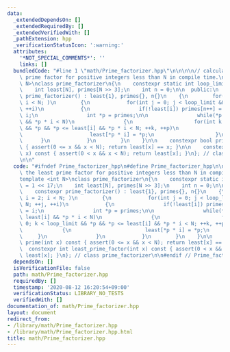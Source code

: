 ```yaml
---
data:
  _extendedDependsOn: []
  _extendedRequiredBy: []
  _extendedVerifiedWith: []
  _pathExtension: hpp
  _verificationStatusIcon: ':warning:'
  attributes:
    '*NOT_SPECIAL_COMMENTS*': ''
    links: []
  bundledCode: "#line 1 \"math/Prime_factorizer.hpp\"\n\n\n\n// calculate the least\
    \ prime factor for positive integers less than N in compile time.\ntemplate <int\
    \ N>\nclass prime_factorizer\n{\n    constexpr static int loop_limit = 1 << 17;\n\
    \    int least[N], primes[N >> 3];\n    int n = 0;\n\n  public:\n    constexpr\
    \ prime_factorizer() : least{1}, primes{}, n{}\n    {\n        for(int i = 2;\
    \ i < N; )\n        {\n            for(int j = 0; j < loop_limit && i < N; ++j,\
    \ ++i)\n            {\n                if(!least[i]) primes[n++] = least[i] =\
    \ i;\n                int *p = primes;\n\n                while(*p && *p <= least[i]\
    \ && *p * i < N)\n                {\n                    for(int k = 0; k < loop_limit\
    \ && *p && *p <= least[i] && *p * i < N; ++k, ++p)\n                    {\n  \
    \                      least[*p * i] = *p;\n                    }\n          \
    \      }\n            }\n        }\n    }\n\n    constexpr bool prime(int x) const\
    \ { assert(0 <= x && x < N); return least[x] == x; }\n\n    constexpr int least_prime_factor(int\
    \ x) const { assert(0 < x && x < N); return least[x]; }\n}; // class prime_factorizer\n\
    \n\n"
  code: "#ifndef Prime_factorizer_hpp\n#define Prime_factorizer_hpp\n\n// calculate\
    \ the least prime factor for positive integers less than N in compile time.\n\
    template <int N>\nclass prime_factorizer\n{\n    constexpr static int loop_limit\
    \ = 1 << 17;\n    int least[N], primes[N >> 3];\n    int n = 0;\n\n  public:\n\
    \    constexpr prime_factorizer() : least{1}, primes{}, n{}\n    {\n        for(int\
    \ i = 2; i < N; )\n        {\n            for(int j = 0; j < loop_limit && i <\
    \ N; ++j, ++i)\n            {\n                if(!least[i]) primes[n++] = least[i]\
    \ = i;\n                int *p = primes;\n\n                while(*p && *p <=\
    \ least[i] && *p * i < N)\n                {\n                    for(int k =\
    \ 0; k < loop_limit && *p && *p <= least[i] && *p * i < N; ++k, ++p)\n       \
    \             {\n                        least[*p * i] = *p;\n               \
    \     }\n                }\n            }\n        }\n    }\n\n    constexpr bool\
    \ prime(int x) const { assert(0 <= x && x < N); return least[x] == x; }\n\n  \
    \  constexpr int least_prime_factor(int x) const { assert(0 < x && x < N); return\
    \ least[x]; }\n}; // class prime_factorizer\n\n#endif // Prime_factorizer_hpp"
  dependsOn: []
  isVerificationFile: false
  path: math/Prime_factorizer.hpp
  requiredBy: []
  timestamp: '2020-08-12 16:20:54+09:00'
  verificationStatus: LIBRARY_NO_TESTS
  verifiedWith: []
documentation_of: math/Prime_factorizer.hpp
layout: document
redirect_from:
- /library/math/Prime_factorizer.hpp
- /library/math/Prime_factorizer.hpp.html
title: math/Prime_factorizer.hpp
---
```


